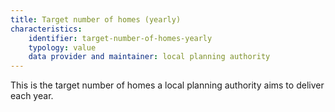 ```yaml
---
title: Target number of homes (yearly)
characteristics:
    identifier: target-number-of-homes-yearly
    typology: value
    data provider and maintainer: local planning authority
---
```


This is the target number of homes a local planning authority aims to deliver each year.
